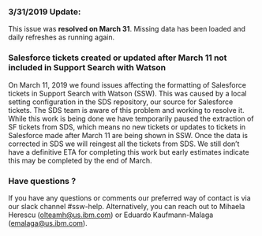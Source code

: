 
### 3/31/2019 Update:

This issue was **resolved on March 31**. Missing data has been loaded and daily refreshes as running again. 

### Salesforce tickets created or updated after March 11 not included in Support Search with Watson

On March 11, 2019 we found issues affecting the formatting of Salesforce tickets in Support Search with Watson (SSW). This was caused by a local setting configuration in the SDS repository, our source for Salesforce tickets. The SDS team is aware of this problem and working to resolve it. While this work is being done we have temporarily paused the extraction of SF tickets from SDS, which means no new tickets or updates to tickets in Salesforce made after March 11 are being shown in SSW. Once the data is corrected in SDS we will reingest all the tickets from SDS. We still don’t have a definitive ETA for completing this work but early estimates indicate this may be completed by the end of March.

### Have questions ?
If you have any questions or comments our preferred way of contact is via our slack channel #ssw-help. Alternatively, you can reach out to  Mihaela Herescu (olteamh@us.ibm.com) or Eduardo Kaufmann-Malaga (emalaga@us.ibm.com).
